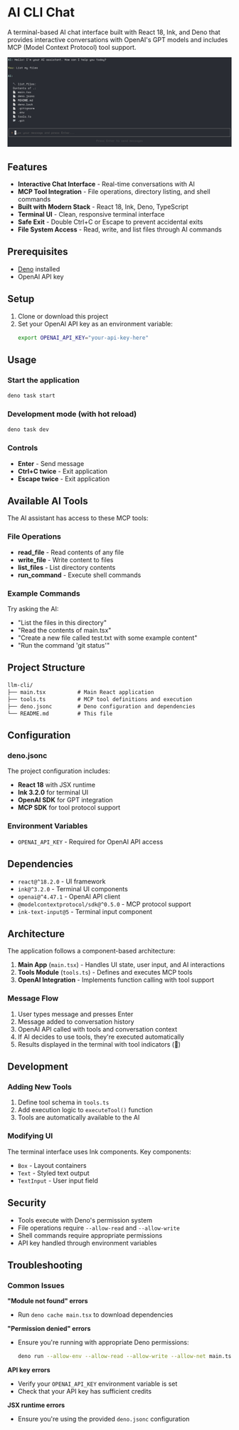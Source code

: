 # AI CLI Chat

A terminal-based AI chat interface built with React 18, Ink, and Deno that provides interactive conversations with OpenAI's GPT models and includes MCP (Model Context Protocol) tool support.

![AI CLI Chat Demo](docs/list_files.png)

## Features

- **Interactive Chat Interface** - Real-time conversations with AI
- **MCP Tool Integration** - File operations, directory listing, and shell commands
- **Built with Modern Stack** - React 18, Ink, Deno, TypeScript
- **Terminal UI** - Clean, responsive terminal interface
- **Safe Exit** - Double Ctrl+C or Escape to prevent accidental exits
- **File System Access** - Read, write, and list files through AI commands

## Prerequisites

- [Deno](https://deno.land/) installed
- OpenAI API key

## Setup

1. Clone or download this project
2. Set your OpenAI API key as an environment variable:
   ```bash
   export OPENAI_API_KEY="your-api-key-here"
   ```

## Usage

### Start the application
```bash
deno task start
```

### Development mode (with hot reload)
```bash
deno task dev
```

### Controls
- **Enter** - Send message
- **Ctrl+C twice** - Exit application
- **Escape twice** - Exit application

## Available AI Tools

The AI assistant has access to these MCP tools:

### File Operations
- **read_file** - Read contents of any file
- **write_file** - Write content to files
- **list_files** - List directory contents
- **run_command** - Execute shell commands

### Example Commands
Try asking the AI:
- "List the files in this directory"
- "Read the contents of main.tsx"
- "Create a new file called test.txt with some example content"
- "Run the command 'git status'"

## Project Structure

```
llm-cli/
├── main.tsx          # Main React application
├── tools.ts          # MCP tool definitions and execution
├── deno.jsonc        # Deno configuration and dependencies
└── README.md         # This file
```

## Configuration

### deno.jsonc
The project configuration includes:
- **React 18** with JSX runtime
- **Ink 3.2.0** for terminal UI
- **OpenAI SDK** for GPT integration
- **MCP SDK** for tool protocol support

### Environment Variables
- `OPENAI_API_KEY` - Required for OpenAI API access

## Dependencies

- `react@^18.2.0` - UI framework
- `ink@^3.2.0` - Terminal UI components
- `openai@^4.47.1` - OpenAI API client
- `@modelcontextprotocol/sdk@^0.5.0` - MCP protocol support
- `ink-text-input@5` - Terminal input component

## Architecture

The application follows a component-based architecture:

1. **Main App** (`main.tsx`) - Handles UI state, user input, and AI interactions
2. **Tools Module** (`tools.ts`) - Defines and executes MCP tools
3. **OpenAI Integration** - Implements function calling with tool support

### Message Flow
1. User types message and presses Enter
2. Message added to conversation history
3. OpenAI API called with tools and conversation context
4. If AI decides to use tools, they're executed automatically
5. Results displayed in the terminal with tool indicators (🔧)

## Development

### Adding New Tools
1. Define tool schema in `tools.ts`
2. Add execution logic to `executeTool()` function
3. Tools are automatically available to the AI

### Modifying UI
The terminal interface uses Ink components. Key components:
- `Box` - Layout containers
- `Text` - Styled text output
- `TextInput` - User input field

## Security

- Tools execute with Deno's permission system
- File operations require `--allow-read` and `--allow-write`
- Shell commands require appropriate permissions
- API key handled through environment variables

## Troubleshooting

### Common Issues

**"Module not found" errors**
- Run `deno cache main.tsx` to download dependencies

**"Permission denied" errors**
- Ensure you're running with appropriate Deno permissions:
  ```bash
  deno run --allow-env --allow-read --allow-write --allow-net main.tsx
  ```

**API key errors**
- Verify your `OPENAI_API_KEY` environment variable is set
- Check that your API key has sufficient credits

**JSX runtime errors**
- Ensure you're using the provided `deno.jsonc` configuration
